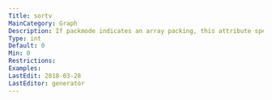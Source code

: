 ```yaml
---
Title: sortv
MainCategory: Graph
Description: If packmode indicates an array packing, this attribute specifies an insertion order among the components, with smaller values inserted first.
Type: int
Default: 0
Min: 0
Restrictions: 
Examples: 
LastEdit: 2018-03-28
LastEditor: generator
---
```



